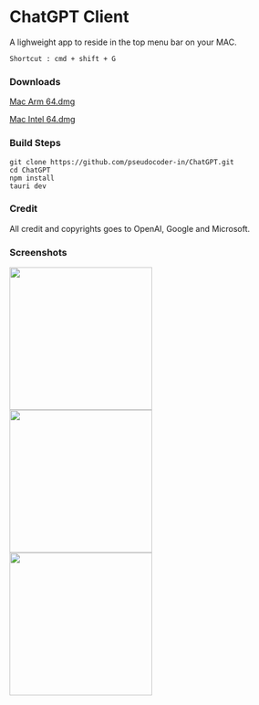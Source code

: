 # ChatGPT Client

A lighweight app to reside in the top menu bar on your MAC.
```
Shortcut : cmd + shift + G
```
### Downloads
[Mac Arm 64.dmg](https://github.com/pseudocoder-in/ChatGPT/releases/download/0.0.2/chatgpt_0.0.2_aarch64.dmg)

[Mac Intel 64.dmg](https://github.com/pseudocoder-in/ChatGPT/releases/download/0.0.2/chatgpt_0.0.2_x64.dmg)


### Build Steps

```
git clone https://github.com/pseudocoder-in/ChatGPT.git
cd ChatGPT
npm install
tauri dev
```


### Credit
All credit and copyrights goes to OpenAI, Google and Microsoft.


### Screenshots
<div>
<a href="url"><img src="https://github.com/pseudocoder-in/ChatGPT/assets/83978810/71ccf925-b831-4c02-b59e-56e6c460b60a" align="left"  width="250" ></a>
<a href="url"><img src="https://github.com/pseudocoder-in/ChatGPT/assets/83978810/c3b9c504-650d-4809-be4b-97e4d336d352" align="left"  width="250" ></a>
<a href="url"><img src="https://github.com/pseudocoder-in/ChatGPT/assets/83978810/c967c6ee-e852-4037-97f4-6bb8acd7ef85" align="left"  width="250" ></a>
</div>